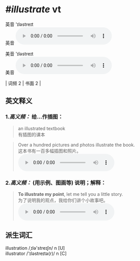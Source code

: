 # ***\#illustrate*** vt
英音 'ɪləstreɪt  
英音
<audio src="./media/illustrate-B.aac" controls="controls"></audio>

美音 'ɪləstreɪt  
美音
<audio src="./media/illustrate.aac" controls="controls"></audio>



| 词频 2 | 书面 2 |  

英文释义
---
### 1.*高义频：* **给…作插图：**  

 > an illustrated textbook  
 > 有插图的课本    

 > Over a hundred pictures and photos illustrate the book.  
 > 这本书有一百多幅插图和照片。    
<audio src="./media/illustrate-517_AAC.aac" controls="controls"></audio>

### 2.*高义频：* **(用示例、图画等) 说明；解释：**  

 > **To illustrate my point**, let me tell you a little story.  
 > 为了说明我的观点，我给你们讲个小故事吧。    
<audio src="./media/illustrate-2.aac" controls="controls"></audio>


派生词汇
---
illustration /ˌɪlə'streɪʃn/ n [U]   
illustrator /'ɪləstreɪtə(r)/ n [C]  


